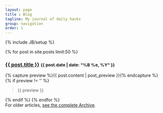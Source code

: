 ```yaml
---
layout: page
title : Blog
tagline: My journal of daily hacks
group: navigation
order: 1
---
```

{% include JB/setup %}

{% for post in site.posts limit:50 %}
  <h3>
    <a href="{{ BASE_PATH }}{{ post.url }}">{{ post.title }}</a>
    <small class="text-muted">{{ post.date | date: "%B %e, %Y" }}</small>
  </h3>
  {% capture preview %}{{ post.content | post_preview }}{% endcapture %}
  {% if preview != '' %}
  <blockquote>{{ preview }}</blockquote>
  {% endif %}
{% endfor %}

<div class="alert alert-info">
For older articles, <a href="/archive.html">see the complete Archive</a>.
</div>
